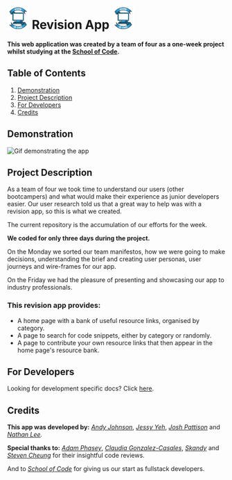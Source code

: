 # <img src="./team-16/public/soc-logo.png" width="50" >  Revision App <img src="./team-16/public/soc-logo.png" width="50" >

**This web application was created by a team of four as a one-week project whilst studying at the [School of Code](https://www.schoolofcode.co.uk/).** 

## Table of Contents

1. [Demonstration](#demonstration)
2. [Project Description](#projectdescription)
3. [For Developers](#for-developers)
4. [Credits](#credits)

## Demonstration

![Gif demonstrating the app](./demo-screenshot.gif)

## Project Description

As a team of four we took time to understand our users (other bootcampers) and what would make their experience as junior developers easier. Our user research told us that a great way to help was with a revision app, so this is what we created.

The current repository is the accumulation of our efforts for the week.

**We coded for only three days during the project.**

On the Monday we sorted our team manifestos, how we were going to make decisions, understanding the brief and creating user personas, user journeys and wire-frames for our app.

On the Friday we had the pleasure of presenting and showcasing our app to industry professionals.

### This revision app provides:

- A home page with a bank of useful resource links, organised by category.
- A page to search for code snippets, either by category or randomly.
- A page to contribute your own resource links that then appear in the home page's resource bank.

## For Developers

Looking for development specific docs? Click [here](w9_frontend-project-team-16/developer-README.md).

## Credits

**This app was developed by:**
*[Andy Johnson](https://github.com/multi-vit)*, *[Jessy Yeh](https://github.com/Jessy-Yeh)*, *[Josh Pattison](https://github.com/pattisoj)* and *[Nathan Lee](https://github.com/N-LEE-94).*


**Special thanks to:**
*[Adam Phasey](https://github.com/AdamPhasey)*, *[Claudia Gonzalez-Casales](https://github.com/ClaudiaGC1339)*, *[Skandy](https://github.com/skandog)* and *[Steven Cheung](https://github.com/StevenCK1)* for their insightful code reviews.

And to *[School of Code](https://www.schoolofcode.co.uk/)* for giving us our start as fullstack developers.